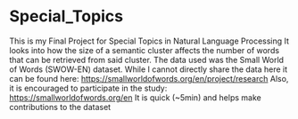 # Special_Topics
This is my Final Project for Special Topics in Natural Language Processing
It looks into how the size of a semantic cluster affects the number of words that can be retrieved from said cluster. The data used was the Small World of Words (SWOW-EN) dataset.
While I cannot directly share the data here it can be found here: https://smallworldofwords.org/en/project/research
Also, it is encouraged to participate in the study: https://smallworldofwords.org/en
It is quick (~5min) and helps make contributions to the dataset
